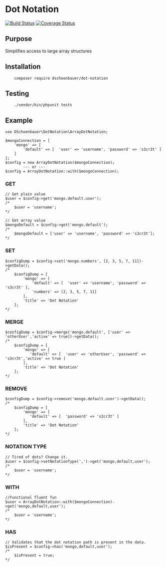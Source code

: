 # Dot Notation

[![Build Status](https://travis-ci.org/dschoenbauer/dot-notation.svg?branch=develop)](https://travis-ci.org/dschoenbauer/dot-notation)
[![Coverage Status](https://coveralls.io/repos/github/dschoenbauer/dot-notation/badge.svg?branch=develop)](https://coveralls.io/github/dschoenbauer/dot-notation?branch=develop)

## Purpose
Simplifies access to large array structures

## Installation
````
    composer require dschoenbauer/dot-notation
````

## Testing

````
    ./vendor/bin/phpunit tests
````


## Example

```
use DSchoenbauer\DotNotation\ArrayDotNotation;

$mongoConnection = [ 
    'mongo' => [ 
        'default' => [  'user' => 'username', 'password' => 's3cr3t' ]
    ]
];
$config = new ArrayDotNotation($mongoConnection);
        --- or ---
$config = ArrayDotNotation::with($mongoConnection);
```

### GET
```
// Get plain value
$user = $config->get('mongo.default.user');
/*
    $user = 'username';
*/ 

// Get array value
$mongoDefault = $config->get('mongo.default'); 
/* 
    $mongoDefault = ['user' => 'username', 'password' => 's3cr3t'];
*/
```

### SET
````
$configDump = $config->set('mongo.numbers', [2, 3, 5, 7, 11])->getData();
/*
    $configDump = [
        'mongo' => [
            'default' => [  'user' => 'username', 'password' => 's3cr3t' ],
            'numbers' => [2, 3, 5, 7, 11]
        ],
        'title' => 'Dot Notation'
    ];
*/
````

### MERGE
````
$configDump = $config->merge('mongo.default', ['user' => 'otherUser','active' => true])->getData();
/*
    $configDump = [
        'mongo' => [
           'default' => [  'user' => 'otherUser', 'password' => 's3cr3t','active' => true ]
        ],
        'title' => 'Dot Notation'
    ];
*/
````

### REMOVE
````
$configDump = $config->remove('mongo.default.user')->getData();
/*
    $configDump = [
        'mongo' => [
           'default' => [  'password' => 's3cr3t' ]
        ],
        'title' => 'Dot Notation'
    ];
*/
````

### NOTATION TYPE
````
// Tired of dots? Change it.
$user = $config->setNotationType(',')->get('mongo,default,user');
/*
    $user = 'username';
*/ 
````

### WITH
````
//Functional fluent fun
$user = ArrayDotNotation::with($mongoConnection)->get('mongo,default,user');
/*
    $user = 'username';
*/ 

````

### HAS
````
// Validates that the dot notation path is present in the data.
$isPresent = $config->has('mongo,default,user');
/*
    $isPresent = true;
*/ 
````
